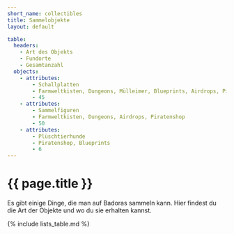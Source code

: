 ```yaml
---
short_name: collectibles
title: Sammelobjekte
layout: default

table:
  headers:
    - Art des Objekts
    - Fundorte
    - Gesamtanzahl
  objects:
    - attributes:
        - Schallplatten
        - Farmweltkisten, Dungeons, Mülleimer, Blueprints, Airdrops, Piratenshop
        - 45
    - attributes:
        - Sammelfiguren
        - Farmweltkisten, Dungeons, Airdrops, Piratenshop
        - 50
    - attributes:
        - Plüschtierhunde
        - Piratenshop, Blueprints
        - 6
---
```

# {{ page.title }}

Es gibt einige Dinge, die man auf Badoras sammeln kann. Hier findest du die Art
der Objekte und wo du sie erhalten kannst.

{% include lists_table.md %}
